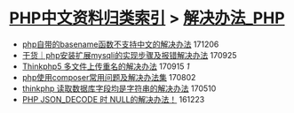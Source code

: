 [PHP中文资料归类索引](../README.md) > [解决办法_PHP](解决办法_PHP.md)
====
- [php自带的basename函数不支持中文的解决办法](http://jkwz.applinzi.com/ittc/7043919256767431696.html#php%E8%87%AA%E5%B8%A6%E7%9A%84basename%E5%87%BD%E6%95%B0%E4%B8%8D%E6%94%AF%E6%8C%81%E4%B8%AD%E6%96%87%E7%9A%84%E8%A7%A3%E5%86%B3%E5%8A%9E%E6%B3%95) 171206  
- [干货｜php安装扩展mysqli的实现步骤及报错解决办法](http://jkwz.applinzi.com/ittc/7017207434190521361.html#%E5%B9%B2%E8%B4%A7%EF%BD%9Cphp%E5%AE%89%E8%A3%85%E6%89%A9%E5%B1%95mysqli%E7%9A%84%E5%AE%9E%E7%8E%B0%E6%AD%A5%E9%AA%A4%E5%8F%8A%E6%8A%A5%E9%94%99%E8%A7%A3%E5%86%B3%E5%8A%9E%E6%B3%95) 170925  
- [Thinkphp5 多文件上传重名的解决办法](http://jkwz.applinzi.com/ittc/7013164036940891153.html#Thinkphp5+%E5%A4%9A%E6%96%87%E4%BB%B6%E4%B8%8A%E4%BC%A0%E9%87%8D%E5%90%8D%E7%9A%84%E8%A7%A3%E5%86%B3%E5%8A%9E%E6%B3%95) 170915 *1* 
- [php使用composer常用问题及解决办法集](http://jkwz.applinzi.com/ittc/6997257330503451665.html#php%E4%BD%BF%E7%94%A8composer%E5%B8%B8%E7%94%A8%E9%97%AE%E9%A2%98%E5%8F%8A%E8%A7%A3%E5%86%B3%E5%8A%9E%E6%B3%95%E9%9B%86) 170802  
- [thinkphp 读取数据库字段均是字符串的解决办法](http://jkwz.applinzi.com/ittc/6966034942722049029.html#thinkphp+%E8%AF%BB%E5%8F%96%E6%95%B0%E6%8D%AE%E5%BA%93%E5%AD%97%E6%AE%B5%E5%9D%87%E6%98%AF%E5%AD%97%E7%AC%A6%E4%B8%B2%E7%9A%84%E8%A7%A3%E5%86%B3%E5%8A%9E%E6%B3%95) 170510  
- [PHP JSON_DECODE 时 NULL的解决办法！](http://jkwz.applinzi.com/ittc/6914886275793683460.html#PHP+JSON_DECODE+%E6%97%B6+NULL%E7%9A%84%E8%A7%A3%E5%86%B3%E5%8A%9E%E6%B3%95%EF%BC%81) 161223  
